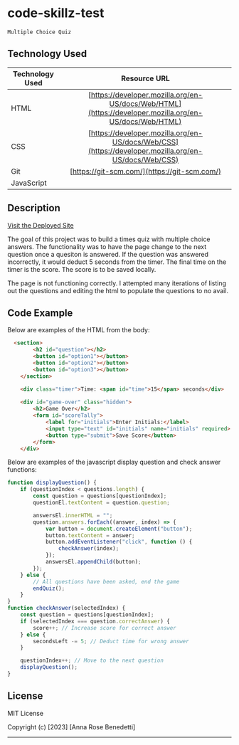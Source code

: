 # code-skillz-test
    Multiple Choice Quiz

## Technology Used 

| Technology Used         | Resource URL           | 
| ------------- |:-------------:| 
| HTML    | [https://developer.mozilla.org/en-US/docs/Web/HTML](https://developer.mozilla.org/en-US/docs/Web/HTML) | 
| CSS     | [https://developer.mozilla.org/en-US/docs/Web/CSS](https://developer.mozilla.org/en-US/docs/Web/CSS)      |   
| Git | [https://git-scm.com/](https://git-scm.com/)     |    
| JavaScript

## Description 

[Visit the Deployed Site](https://abenedetti27.github.io/code-skillz-test/)


The goal of this project was to build a times quiz with multiple choice answers. The functionality was to have the page change to the next question once a quesiton is answered. If the question was answered incorrectly, it would deduct 5 seconds from the timer. The final time on the timer is the score. The score is to be saved locally. 

The page is not functioning correctly. I attempted many iterations of listing out the questions and editing the html to populate the questions to no avail. 

## Code Example

Below are examples of the HTML from the body:

```html
  <section>
        <h2 id="question"></h2>
        <button id="option1"></button>
        <button id="option2"></button>
        <button id="option3"></button>
    </section>

    <div class="timer">Time: <span id="time">15</span> seconds</div>
    
    <div id="game-over" class="hidden">
        <h2>Game Over</h2>
        <form id="scoreTally">
            <label for="initials">Enter Initials:</label>
            <input type="text" id="initials" name="initials" required>
            <button type="submit">Save Score</button>
        </form>
    </div>
```



Below are examples of the javascript display question and check answer functions:

```js
function displayQuestion() {
    if (questionIndex < questions.length) {
        const question = questions[questionIndex];
        questionEl.textContent = question.question;

        answersEl.innerHTML = "";
        question.answers.forEach((answer, index) => {
            var button = document.createElement("button");
            button.textContent = answer;
            button.addEventListener("click", function () {
                checkAnswer(index);
            });
            answersEl.appendChild(button);
        });
    } else {
        // All questions have been asked, end the game
        endQuiz();
    }
}
function checkAnswer(selectedIndex) {
    const question = questions[questionIndex];
    if (selectedIndex === question.correctAnswer) {
        score++; // Increase score for correct answer
    } else {
        secondsLeft -= 5; // Deduct time for wrong answer
    }

    questionIndex++; // Move to the next question
    displayQuestion();
}
```
## License

MIT License

Copyright (c) [2023] [Anna Rose Benedetti]


---